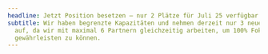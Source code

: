 ```yaml
---
headline: Jetzt Position besetzen – nur 2 Plätze für Juli 25 verfügbar.
subtitle: Wir haben begrenzte Kapazitäten und nehmen derzeit nur 3 neue Kunden
  auf, da wir mit maximal 6 Partnern gleichzeitig arbeiten, um 100% Fokus
  gewährleisten zu können.
---
```

